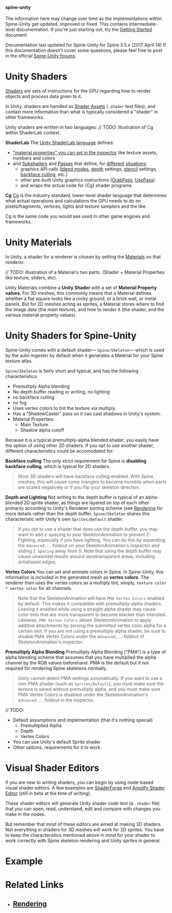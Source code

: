 #### spine-unity
The information here may change over time as the implementations within Spine-Unity get updated, improved or fixed.
This contains intermediate-level documentation. If you're just starting out, try the [Getting Started](/Getting-Started.md) document.

Documentation last updated for Spine-Unity for Spine 3.5.x (2017 April 14)
If this documentation doesn't cover some questions, please feel free to post in the official [Spine-Unity forums](http://esotericsoftware.com/forum/viewforum.php?f=3). 


# Unity Shaders
[Shaders](https://en.wikipedia.org/wiki/Shader) are sets of instructions for the GPU regarding how to render objects and process data given to it.

In Unity, shaders are handled as [Shader Assets](https://docs.unity3d.com/Manual/class-Shader.html) (`.shader`  text files), and contain more information than what is typically considered a "shader" in other frameworks. 

Unity shaders are written in two languages:
// TODO: Illustration of Cg within ShaderLab context.

**ShaderLab**
The [Unity ShaderLab language](https://docs.unity3d.com/Manual/SL-Shader.html) defines:
- ["material properties" you can set in the inspector](https://docs.unity3d.com/Manual/SL-Properties.html) like texture assets, numbers and colors
- and [Subshaders](https://docs.unity3d.com/Manual/SL-SubShaderTags.html) and [Passes](https://docs.unity3d.com/Manual/SL-Pass.html) that define, for [different](https://docs.unity3d.com/Manual/SL-PassTags.html) [situations](https://docs.unity3d.com/Manual/SL-SubShaderTags.html):
  - graphics API calls ([blend modes](https://docs.unity3d.com/Manual/SL-Blend.html), [depth](https://en.wikipedia.org/wiki/Z-buffering) settings, [stencil](https://en.wikipedia.org/wiki/Stencil_buffer) settings, [backface culling](https://en.wikipedia.org/wiki/Back-face_culling), etc.)
  - other pre-built Unity graphics instructions ([GrabPass](https://docs.unity3d.com/Manual/SL-GrabPass.html), [UsePass](https://docs.unity3d.com/Manual/SL-UsePass.html))
  - and wraps the actual code for (Cg) shader programs

**Cg**
[Cg](http://http.developer.nvidia.com/CgTutorial/cg_tutorial_chapter01.html) is the industry standard, lower-level shader language that determines what actual operations and calculations the GPU needs to do on pixels/fragments, vertices, lights and texture samplers and the like.

Cg is the same code you would see used in other game engines and frameworks.

# Unity Materials


In Unity, a shader for a renderer is chosen by setting the [Materials](https://docs.unity3d.com/Manual/Materials.html) on that renderer.

// TODO: Illustration of a Material's two parts. (Shader + Material Properties like texture, sliders, etc).

Unity Materials combine a **Unity Shader** with a set of **Material Property values**. For 3D meshes, this commonly means that a Material defines whether a flat square looks like a rocky ground, or a brick wall, or metal panels. But for 2D meshes acting as sprites, a Material stores where to find the image data (the main texture), and how to render it (the shader, and the various material property values).

# Unity Shaders for Spine-Unity
Spine-Unity comes with a default shader— `Spine/Skeleton`— which is used by the auto-ingester by default when it generates a Material for your Spine texture atlas.

`Spine/Skeleton` is fairly short and typical, and has the following characteristics:
- Premultiply Alpha blending
- No depth buffer reading or writing, no lighting
- no backface culling
- no fog
- Uses vertex colors to tint the texture via multiply.
- Has a "ShadowCaster" pass so it can cast shadows in Unity's system.
- Material Properties:
	- Main Texture
	- Shadow alpha cutoff

Because it is a typical premultiply-alpha blended shader, you easily have the option of using other 2D shaders.
If you opt to use another shader, different characteristics could be accomodated for:

**Backface culling**
The only strict requirement for Spine is **disabling backface culling**, which is typical for 2D shaders.

> Most 3D shaders will have backface culling enabled. With Spine meshes, this will cause some triangles to become invisible when parts are scaled negatively or if you flip your skeleton direction.

**Depth and Lighting**
Not writing to the depth buffer is typical of an alpha-blended 2D sprite shader, as things are layered on top of each other primarily according to Unity's Renderer sorting scheme (see [Rendering](Rendering.md) for more details rather than the depth buffer. `Spine/Skeleton` shares this characteristic with Unity's own `Sprites/Default` shader.

> If you opt to use a shader that does use the depth buffer, you may want to add z-spacing to your SkeletonAnimation to prevent Z-Fighting, especially if you have lighting. You can do this by expanding the `Advanced...` foldout on your SkeletonAnimation's Inspector and sliding `Z Spacing` away from 0.
> Note that using the depth buffer may cause unwanted results around semitransparent areas, including antialiased edges.

**Vertex Colors**
You can set and animate colors in Spine. In Spine-Unity, this information is included in the generated mesh as **vertex colors**.
The renderer then uses the vertex colors as a multiply tint; simply, `texture color * vertex color` for all channels.

> Note that the SkeletonAnimation will have `PMA Vertex Colors` enabled by default. This makes it compatible with premultiply-alpha shaders. Leaving it enabled while using a straight alpha shader may cause color tints that are more transparent to become blacker than intended.
> Likewise, `PMA Vertex Colors` allows SkeletonAnimation to apply additive attachments by zeroing the submitted vertex color alpha for a certain slot.
> If you are not using a premultiply alpha shader, be sure to disable PMA Vertex Colors under the `Advanced...` foldout of SkeletonAnimation's inspector.

**Premultiply Alpha Blending**
Premultiply Alpha Blending ("PMA") is a type of alpha blending scheme that assumes that you have multiplied the alpha channel by the RGB values beforehand. PMA is the default but it not required for rendering Spine skeletons normally.

> Unity cannot detect PMA settings automatically. If you want to use a non-PMA shader (such as `Sprites/Default`), you must make sure the texture is saved without premultiply alpha, and you must make sure PMA Vertex Colors is disabled under the SkeletonAnimation's `Advanced...` foldout in the inspector.  


// TODO:
- Default assumptions and implementation (that it's nothing special)
	- Premultiplied Alpha
	- Depth
	- Vertex Colors
- You can use Unity's default Sprite shader
- Other options, requirements for it to work.

# Visual Shader Editors
If you are new to writing shaders, you can begin by using node-based visual shader editors. A few examples are [ShaderForge](https://www.assetstore.unity3d.com/en/#!/content/14147) and [Amplify Shader Editor](https://www.assetstore.unity3d.com/en/#!/content/68570) (still in beta at the time of writing).

These shader editors will generate Unity shader code text (a `.shader` file) that you can open, read, understand, edit and compare with changes you make in the nodes.

But remember that most of these editors are aimed at making 3D shaders. Not everything in shaders for 3D meshes will work for 2D sprites. You have to keep the characteristics mentioned above in mind for your shader to work correctly with Spine skeleton rendering and Unity sprites in general.

# Example


# Related Links
- [Rendering](https://github.com/pharan/spine-unity-docs/blob/master/Rendering.md)
  - 